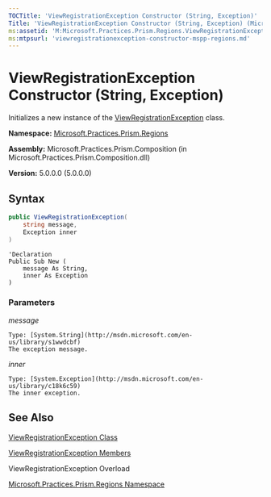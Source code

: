 ```yaml
---
TOCTitle: 'ViewRegistrationException Constructor (String, Exception)'
Title: 'ViewRegistrationException Constructor (String, Exception) (Microsoft.Practices.Prism.Regions)'
ms:assetid: 'M:Microsoft.Practices.Prism.Regions.ViewRegistrationException.\#ctor(System.String,System.Exception)'
ms:mtpsurl: 'viewregistrationexception-constructor-mspp-regions.md'
---
```


# ViewRegistrationException Constructor (String, Exception)

Initializes a new instance of the [ViewRegistrationException](viewregistrationexception-class-mspp-regions) class.

**Namespace:** [Microsoft.Practices.Prism.Regions](mspp-regions-namespace)

**Assembly:** Microsoft.Practices.Prism.Composition (in Microsoft.Practices.Prism.Composition.dll)

**Version:** 5.0.0.0 (5.0.0.0)

## Syntax

```C#
public ViewRegistrationException(
	string message,
	Exception inner
)
```

```VB
'Declaration
Public Sub New ( 
	message As String,
	inner As Exception
)
```
### Parameters

*message*  

	Type: [System.String](http://msdn.microsoft.com/en-us/library/s1wwdcbf)
	The exception message.

*inner*  

	Type: [System.Exception](http://msdn.microsoft.com/en-us/library/c18k6c59)
	The inner exception.

## See Also

[ViewRegistrationException Class](viewregistrationexception-class-mspp-regions)

[ViewRegistrationException Members](viewregistrationexception-members-mspp-regions)

ViewRegistrationException Overload

[Microsoft.Practices.Prism.Regions Namespace](mspp-regions-namespace)
